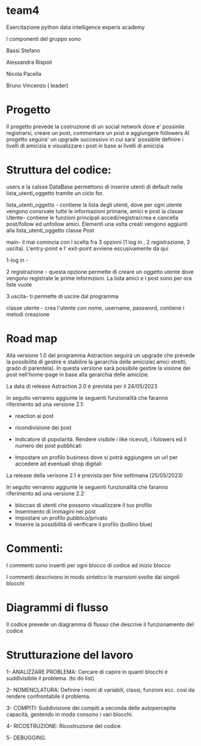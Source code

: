 # team4
Esercitazione python data intelligence experis academy

I componenti del gruppo sono 

Bassi Stefano

Alessandra Rispoli

Nicola Pacella

Bruno Vincenzo ( leader)

# Progetto

Il progetto prevede la costruzione di un social network dove e' possinile registrarsi, creare un post, commentare un post e aggiungere followers
Al progetto seguira' un upgrade successivo in cui sara' possibile definire i livelli di amicizia e visualizzare i post in base ai livelli di amicizia

# Struttura del codice:

users e la calsse DataBase permettono di inserire utenti di default nella lista_utenti_oggetto tramite un ciclo for.

lista_utenti_oggetto - contiene la lista degli utenti, dove per ogni utente vengono consrvate tutte le informazioni primarie, amici e post
la classe Utente- contiene le funzioni principali accedi/registra/crea e cancella post/follow ed unfollow amici. Elementi una volta creati vengono aggiunti
alla lista_utenti_oggetto
classe Post

main- il mai comincia con l scelta fra 3 opzioni (1 log in , 2 registrazione, 3 uscita). L'entry-point e l' exit-point avviene escusivamente da qui

1-log in - 

2 registrazione - questa opzione permette di creare un oggetto utente dove vengono registrate le prime informzioni. La lista amici e i post sono per ora liste vuote

3 uscita- ti permette di uscire dal programma

classe utente - crea l'utente con nome, username, password, contiene i metodi creazione

# Road map

Alla versione 1.0 del programma Astraction seguirà un upgrade che prevede la possibilità di gestire e stabilire la gerarchia delle amicizie( amici stretti, grado di parentela). In questa versione sarà possibile gestire la visione dei post nell'home-page in base alla gerarchia delle amicizie.

La data di release Astraction 2.0 è prevista per il 24/05/2023

In segutio verranno aggiunte le seguenti funzionalità che faranno riferimento ad una versione 2.1:

- reaction ai post

- ricondivisione dei post

- Indicatore di popolarità. Rendere visibile i like ricevuti, i folowers ed il numero dei post pubblicati

- Impostare un profilo business dove si potrà aggiungere un url per accedere ad eventuali shop digitali

La release della verisone 2.1 è prevista per fine settimana (25/05/2023)

In segutio verranno aggiunte le seguenti funzionalità che faranno riferimento ad una versione 2.2:

- bloccao di utenti che possono visualizzare il tuo profilo
- Inserimento di immagini nei post
- Impostare un profilo pubblico/privato
- Inserire la possibilità di verificare il profilo (bollino blue)
# Commenti:

I commenti sono inseriti per ogni blocco di codice ad inizio blocco

I commenti descrivono in modo sintetico le mansioni svolte dai singoli blocchi

# Diagrammi di flusso

Il codice prevede un diagramma di flusso che descrive il funzionamento del codice


# Strutturazione del lavoro

1- ANALIZZARE PROBLEMA: Cercare di capire in quanti blocchi è suddivisibile il problema. (to do list)

2- NOMENCLATURA: Definire i nomi di variabili, classi, funzioni ecc. cosi da rendere confrontabile il problema.

3- COMPITI: Suddivisione dei compiti a seconda delle autopercepite capacità, gestendo in modo consono i vari blocchi.

4- RICOSTRUZIONE: Ricostruzione del codice.

5- DEBUGGING.

